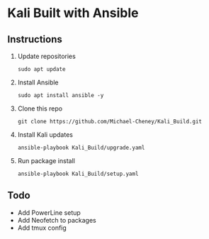 # Kali Built with Ansible
## Instructions
1. Update repositories

   `sudo apt update`
2. Install Ansible

   `sudo apt install ansible -y`
3. Clone this repo

   `git clone https://github.com/Michael-Cheney/Kali_Build.git`
4. Install Kali updates

   `ansible-playbook Kali_Build/upgrade.yaml`
5. Run package install 

   `ansible-playbook Kali_Build/setup.yaml`

## Todo
* Add PowerLine setup
* Add Neofetch to packages
* Add tmux config